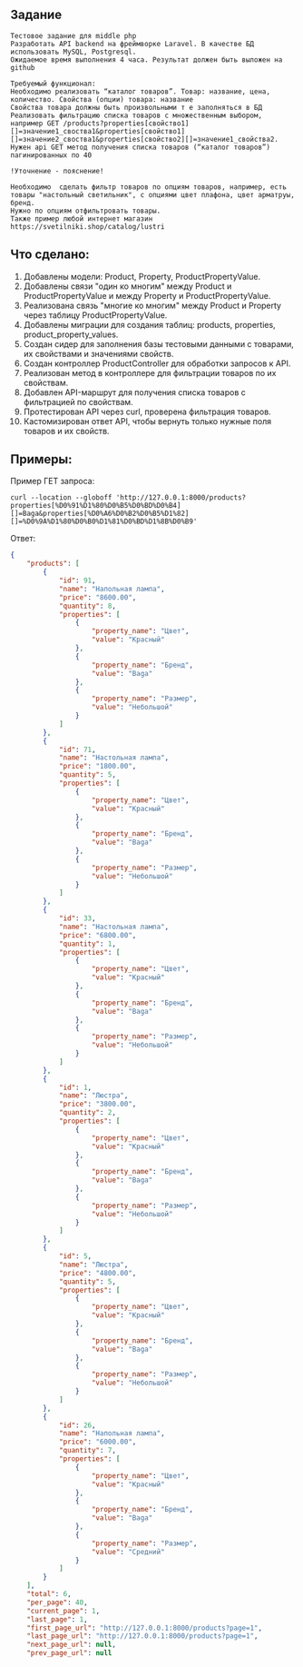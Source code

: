 ## Задание
```
Тестовое задание для middle php
Разработать API backend на фреймворке Laravel. В качестве БД использовать MySQL, Postgresql.
Ожидаемое время выполнения 4 часа. Результат должен быть выложен на github

Требуемый функционал:
Необходимо реализовать “каталог товаров”. Товар: название, цена, количество. Свойства (опции) товара: название
Свойства товара должны быть произвольными т е заполняться в БД
Реализовать фильтрацию списка товаров с множественным выбором,
например GET /products?properties[свойство1][]=значение1_своства1&properties[свойство1][]=значение2_своства1&properties[свойство2][]=значение1_свойства2.
Нужен api GET метод получения списка товаров (“каталог товаров”) пагинированных по 40

!Уточнение - пояснение!

Необходимо  сделать фильтр товаров по опциям товаров, например, есть товары "настольный светильник", с опциями цвет плафона, цвет арматруы, бренд.
Нужно по опциям отфильтровать товары.
Также пример любой интернет магазин https://svetilniki.shop/catalog/lustri
```


## Что сделано:
1. Добавлены модели: Product, Property, ProductPropertyValue.
2. Добавлены связи "один ко многим" между Product и ProductPropertyValue и между Property и ProductPropertyValue.
3. Реализована связь "многие ко многим" между Product и Property через таблицу ProductPropertyValue.
4. Добавлены миграции для создания таблиц: products, properties, product_property_values.
5. Создан сидер для заполнения базы тестовыми данными с товарами, их свойствами и значениями свойств.
6. Создан контроллер ProductController для обработки запросов к API.
7. Реализован метод в контроллере для фильтрации товаров по их свойствам.
8. Добавлен API-маршрут для получения списка товаров с фильтрацией по свойствам.
9. Протестирован API через curl, проверена фильтрация товаров.
10. Кастомизирован ответ API, чтобы вернуть только нужные поля товаров и их свойств.

## Примеры:
Пример ГЕТ запроса:
```curl
curl --location --globoff 'http://127.0.0.1:8000/products?properties[%D0%91%D1%80%D0%B5%D0%BD%D0%B4][]=Baga&properties[%D0%A6%D0%B2%D0%B5%D1%82][]=%D0%9A%D1%80%D0%B0%D1%81%D0%BD%D1%8B%D0%B9'
```
Ответ:
```json
{
    "products": [
        {
            "id": 91,
            "name": "Напольная лампа",
            "price": "8600.00",
            "quantity": 8,
            "properties": [
                {
                    "property_name": "Цвет",
                    "value": "Красный"
                },
                {
                    "property_name": "Бренд",
                    "value": "Baga"
                },
                {
                    "property_name": "Размер",
                    "value": "Небольшой"
                }
            ]
        },
        {
            "id": 71,
            "name": "Настольная лампа",
            "price": "1800.00",
            "quantity": 5,
            "properties": [
                {
                    "property_name": "Цвет",
                    "value": "Красный"
                },
                {
                    "property_name": "Бренд",
                    "value": "Baga"
                },
                {
                    "property_name": "Размер",
                    "value": "Небольшой"
                }
            ]
        },
        {
            "id": 33,
            "name": "Настольная лампа",
            "price": "6800.00",
            "quantity": 1,
            "properties": [
                {
                    "property_name": "Цвет",
                    "value": "Красный"
                },
                {
                    "property_name": "Бренд",
                    "value": "Baga"
                },
                {
                    "property_name": "Размер",
                    "value": "Небольшой"
                }
            ]
        },
        {
            "id": 1,
            "name": "Люстра",
            "price": "3800.00",
            "quantity": 2,
            "properties": [
                {
                    "property_name": "Цвет",
                    "value": "Красный"
                },
                {
                    "property_name": "Бренд",
                    "value": "Baga"
                },
                {
                    "property_name": "Размер",
                    "value": "Небольшой"
                }
            ]
        },
        {
            "id": 5,
            "name": "Люстра",
            "price": "4800.00",
            "quantity": 5,
            "properties": [
                {
                    "property_name": "Цвет",
                    "value": "Красный"
                },
                {
                    "property_name": "Бренд",
                    "value": "Baga"
                },
                {
                    "property_name": "Размер",
                    "value": "Небольшой"
                }
            ]
        },
        {
            "id": 26,
            "name": "Напольная лампа",
            "price": "6000.00",
            "quantity": 7,
            "properties": [
                {
                    "property_name": "Цвет",
                    "value": "Красный"
                },
                {
                    "property_name": "Бренд",
                    "value": "Baga"
                },
                {
                    "property_name": "Размер",
                    "value": "Средний"
                }
            ]
        }
    ],
    "total": 6,
    "per_page": 40,
    "current_page": 1,
    "last_page": 1,
    "first_page_url": "http://127.0.0.1:8000/products?page=1",
    "last_page_url": "http://127.0.0.1:8000/products?page=1",
    "next_page_url": null,
    "prev_page_url": null
```
